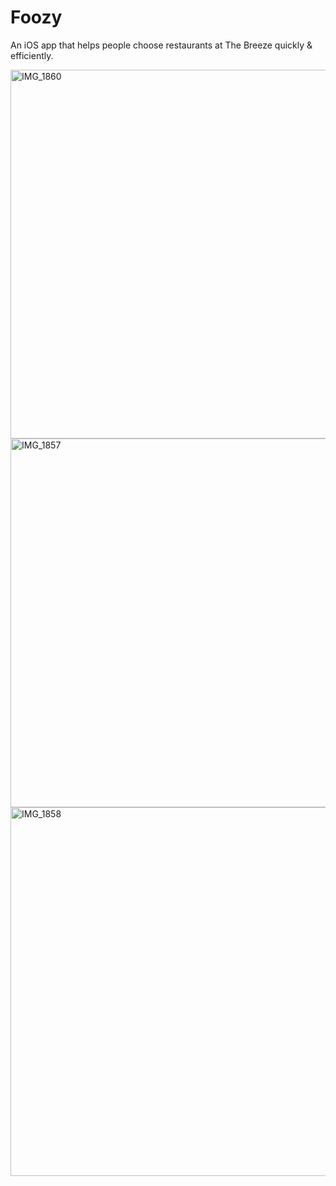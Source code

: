 # Foozy
An iOS app that helps people choose restaurants at The Breeze quickly &amp; efficiently.

<img width="590" alt="IMG_1860" src="https://github.com/user-attachments/assets/5ed29fa4-981a-4dcb-bcb1-b205cd56ca52" />
<img width="590" alt="IMG_1857" src="https://github.com/user-attachments/assets/10024817-d7ac-4c9a-9678-32cfad7e59af" />
<img width="590" alt="IMG_1858" src="https://github.com/user-attachments/assets/11e5b408-0013-45d2-b171-2f334a6bf227" />
